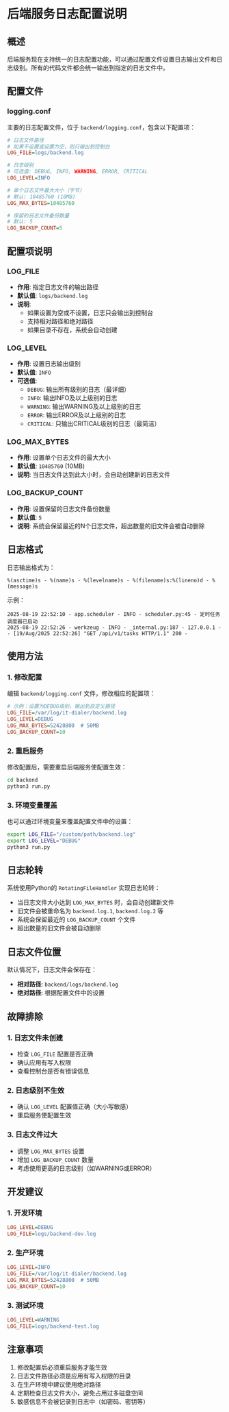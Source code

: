 # 后端服务日志配置说明

## 概述

后端服务现在支持统一的日志配置功能，可以通过配置文件设置日志输出文件和日志级别。所有的代码文件都会统一输出到指定的日志文件中。

## 配置文件

### logging.conf

主要的日志配置文件，位于 `backend/logging.conf`，包含以下配置项：

```ini
# 日志文件路径
# 如果不设置或设置为空，则只输出到控制台
LOG_FILE=logs/backend.log

# 日志级别
# 可选值: DEBUG, INFO, WARNING, ERROR, CRITICAL
LOG_LEVEL=INFO

# 单个日志文件最大大小（字节）
# 默认: 10485760 (10MB)
LOG_MAX_BYTES=10485760

# 保留的日志文件备份数量
# 默认: 5
LOG_BACKUP_COUNT=5
```

## 配置项说明

### LOG_FILE
- **作用**: 指定日志文件的输出路径
- **默认值**: `logs/backend.log`
- **说明**: 
  - 如果设置为空或不设置，日志只会输出到控制台
  - 支持相对路径和绝对路径
  - 如果目录不存在，系统会自动创建

### LOG_LEVEL
- **作用**: 设置日志输出级别
- **默认值**: `INFO`
- **可选值**:
  - `DEBUG`: 输出所有级别的日志（最详细）
  - `INFO`: 输出INFO及以上级别的日志
  - `WARNING`: 输出WARNING及以上级别的日志
  - `ERROR`: 输出ERROR及以上级别的日志
  - `CRITICAL`: 只输出CRITICAL级别的日志（最简洁）

### LOG_MAX_BYTES
- **作用**: 设置单个日志文件的最大大小
- **默认值**: `10485760` (10MB)
- **说明**: 当日志文件达到此大小时，会自动创建新的日志文件

### LOG_BACKUP_COUNT
- **作用**: 设置保留的日志文件备份数量
- **默认值**: `5`
- **说明**: 系统会保留最近的N个日志文件，超出数量的旧文件会被自动删除

## 日志格式

日志输出格式为：
```
%(asctime)s - %(name)s - %(levelname)s - %(filename)s:%(lineno)d - %(message)s
```

示例：
```
2025-08-19 22:52:10 - app.scheduler - INFO - scheduler.py:45 - 定时任务调度器已启动
2025-08-19 22:52:26 - werkzeug - INFO - _internal.py:187 - 127.0.0.1 - - [19/Aug/2025 22:52:26] "GET /api/v1/tasks HTTP/1.1" 200 -
```

## 使用方法

### 1. 修改配置

编辑 `backend/logging.conf` 文件，修改相应的配置项：

```ini
# 示例：设置为DEBUG级别，输出到自定义路径
LOG_FILE=/var/log/it-dialer/backend.log
LOG_LEVEL=DEBUG
LOG_MAX_BYTES=52428800  # 50MB
LOG_BACKUP_COUNT=10
```

### 2. 重启服务

修改配置后，需要重启后端服务使配置生效：

```bash
cd backend
python3 run.py
```

### 3. 环境变量覆盖

也可以通过环境变量来覆盖配置文件中的设置：

```bash
export LOG_FILE="/custom/path/backend.log"
export LOG_LEVEL="DEBUG"
python3 run.py
```

## 日志轮转

系统使用Python的 `RotatingFileHandler` 实现日志轮转：

- 当日志文件大小达到 `LOG_MAX_BYTES` 时，会自动创建新文件
- 旧文件会被重命名为 `backend.log.1`, `backend.log.2` 等
- 系统会保留最近的 `LOG_BACKUP_COUNT` 个文件
- 超出数量的旧文件会被自动删除

## 日志文件位置

默认情况下，日志文件会保存在：
- **相对路径**: `backend/logs/backend.log`
- **绝对路径**: 根据配置文件中的设置

## 故障排除

### 1. 日志文件未创建
- 检查 `LOG_FILE` 配置是否正确
- 确认应用有写入权限
- 查看控制台是否有错误信息

### 2. 日志级别不生效
- 确认 `LOG_LEVEL` 配置值正确（大小写敏感）
- 重启服务使配置生效

### 3. 日志文件过大
- 调整 `LOG_MAX_BYTES` 设置
- 增加 `LOG_BACKUP_COUNT` 数量
- 考虑使用更高的日志级别（如WARNING或ERROR）

## 开发建议

### 1. 开发环境
```ini
LOG_LEVEL=DEBUG
LOG_FILE=logs/backend-dev.log
```

### 2. 生产环境
```ini
LOG_LEVEL=INFO
LOG_FILE=/var/log/it-dialer/backend.log
LOG_MAX_BYTES=52428800  # 50MB
LOG_BACKUP_COUNT=10
```

### 3. 测试环境
```ini
LOG_LEVEL=WARNING
LOG_FILE=logs/backend-test.log
```

## 注意事项

1. 修改配置后必须重启服务才能生效
2. 日志文件路径必须是应用有写入权限的目录
3. 在生产环境中建议使用绝对路径
4. 定期检查日志文件大小，避免占用过多磁盘空间
5. 敏感信息不会被记录到日志中（如密码、密钥等）